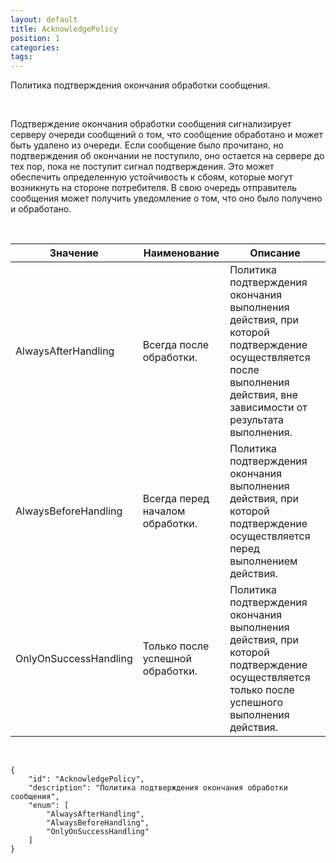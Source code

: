 ```yaml
---
layout: default
title: AcknowledgePolicy
position: 1
categories: 
tags: 
---
```


Политика подтверждения окончания обработки сообщения.

 

Подтверждение окончания обработки сообщения сигнализирует серверу очереди сообщений о том, что сообщение обработано и может быть удалено из очереди. Если сообщение было прочитано, но подтверждения об окончании не поступило, оно остается на сервере до тех пор, пока не поступит сигнал подтверждения. Это может обеспечить определенную устойчивость к сбоям, которые могут возникнуть на стороне потребителя. В свою очередь отправитель сообщения может получить уведомление о том, что оно было получено и обработано.

   

|Значение|Наименование|Описание|
|--------|------------|--------|
|AlwaysAfterHandling|Всегда после обработки.|Политика подтверждения окончания выполнения действия, при которой подтверждение осуществляется после выполнения действия, вне зависимости от результата выполнения.|
|AlwaysBeforeHandling|Всегда перед началом обработки.|Политика подтверждения окончания выполнения действия, при которой подтверждение осуществляется перед выполнением действия.|
|OnlyOnSuccessHandling|Только после успешной обработки.|Политика подтверждения окончания выполнения действия, при которой подтверждение осуществляется только после успешного выполнения действия.|

   

```
{
	"id": "AcknowledgePolicy",
	"description": "Политика подтверждения окончания обработки сообщения",
	"enum": [
		"AlwaysAfterHandling",
		"AlwaysBeforeHandling",
		"OnlyOnSuccessHandling"
	]
}
```

 

 

